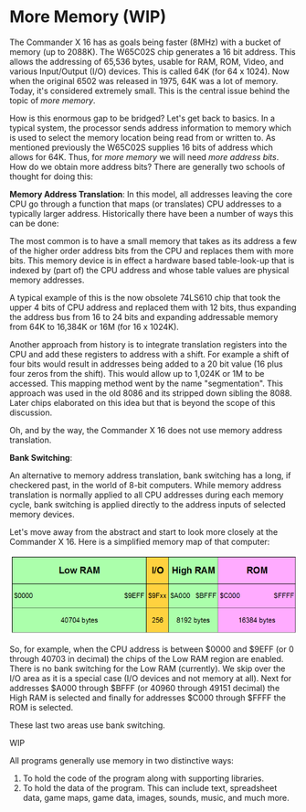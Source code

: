 # More Memory (WIP)

The Commander X 16 has as goals being faster (8MHz) with a bucket of memory
(up to 2088K). The W65C02S chip generates a 16 bit address. This allows the
addressing of 65,536 bytes, usable for RAM, ROM, Video, and various
Input/Output (I/O) devices. This is called 64K (for 64 x 1024). Now when the
original 6502 was released in 1975, 64K was a lot of memory. Today, it's
considered extremely small. This is the central issue behind the topic of
_more memory_.

How is this enormous gap to be bridged? Let's get back to basics. In a typical
system, the processor sends address information to memory which is used to
select the memory location being read from or written to. As mentioned
previously the W65C02S supplies 16 bits of address which allows for 64K. Thus,
for _more memory_ we will need _more address bits_. How do we obtain more
address bits? There are generally two schools of thought for doing this:

**Memory Address Translation**: In this model, all addresses leaving the core
CPU go through a function that maps (or translates) CPU addresses to a
typically larger address. Historically there have been a number of ways this
can be done:

The most common is to have a small memory that takes as its address a few
of the higher order address bits from the CPU and replaces them with more
bits. This memory device is in effect a hardware based table-look-up that is
indexed by (part of) the CPU address and whose table values are physical
memory addresses.

A typical example of this is the now obsolete 74LS610 chip that took
the upper 4 bits of CPU address and replaced them with 12 bits, thus
expanding the address bus from 16 to 24 bits and expanding addressable memory
from 64K to 16,384K or 16M (for 16 x 1024K).

Another approach from history is to integrate translation registers into the
CPU and add these registers to address with a shift. For example a shift of
four bits would result in addresses being added to a 20 bit value (16 plus
four zeros from the shift). This would allow up to 1,024K or 1M to be
accessed. This mapping method went by the name "segmentation". This approach
was used in the old 8086 and its stripped down sibling the 8088. Later chips
elaborated on this idea but that is beyond the scope of this discussion.

Oh, and by the way, the Commander X 16 does not use memory address translation.

**Bank Switching**:

An alternative to memory address translation, bank switching has a long, if
checkered past, in the world of 8-bit computers. While memory address
translation is normally applied to all CPU addresses during each memory cycle,
bank switching is applied directly to the address inputs of selected memory
devices.

Let's move away from the abstract and start to look more closely at the
Commander X 16. Here is a simplified memory map of that computer:

![X16 Memory Map](../images/X16_MM.png)

So, for example, when the CPU address is between $0000 and $9EFF (or 0 through
40703 in decimal) the chips of the Low RAM region are enabled. There is no
bank switching for the Low RAM (currently). We skip over the I/O area as it
is a special case (I/O devices and not memory at all). Next for addresses $A000
through $BFFF (or 40960 through 49151 decimal) the High RAM is selected and
finally for addresses $C000 through $FFFF the ROM is selected.

These last two areas use bank switching.

WIP


All programs generally use memory in two distinctive ways:

1. To hold the code of the program along with supporting libraries.
2. To hold the data of the program. This can include text, spreadsheet data,
game maps, game data, images, sounds, music, and much more.
